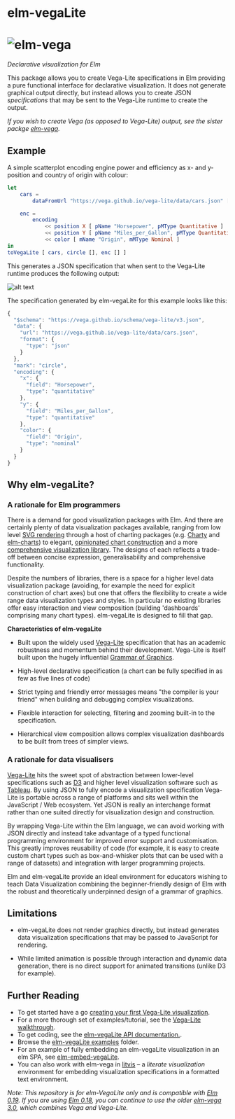 # elm-vegaLite

<h1><img srcset="https://raw.githubusercontent.com/gicentre/elm-vega/master/images/banner.jpg, https://raw.githubusercontent.com/gicentre/elm-vega/master/images/bannerFull.jpg 2x" src="https://raw.githubusercontent.com/gicentre/elm-vega/master/images/banner.jpg" alt="elm-vega" style="max-width: 100%;" /></h1>

_Declarative visualization for Elm_

This package allows you to create Vega-Lite specifications in Elm providing a pure functional interface for declarative visualization.
It does not generate graphical output directly, but instead allows you to create JSON _specifications_ that may be sent to the Vega-Lite runtime to create the output.

_If you wish to create Vega (as opposed to Vega-Lite) output, see the sister packge [elm-vega](https://github.com/gicentre/elm-vega)._

## Example

A simple scatterplot encoding engine power and efficiency as x- and y-position and country of origin with colour:

```elm
let
    cars =
        dataFromUrl "https://vega.github.io/vega-lite/data/cars.json" []

    enc =
        encoding
            << position X [ pName "Horsepower", pMType Quantitative ]
            << position Y [ pName "Miles_per_Gallon", pMType Quantitative ]
            << color [ mName "Origin", mMType Nominal ]
in
toVegaLite [ cars, circle [], enc [] ]
```

This generates a JSON specification that when sent to the Vega-Lite runtime produces the following output:

![alt text](https://raw.githubusercontent.com/gicentre/elm-vega/master/images/simpleScatterplot.png "Simple scatterplot")

The specification generated by elm-vegaLite for this example looks like this:

```javascript
{
  "$schema": "https://vega.github.io/schema/vega-lite/v3.json",
  "data": {
    "url": "https://vega.github.io/vega-lite/data/cars.json",
    "format": {
      "type": "json"
    }
  },
  "mark": "circle",
  "encoding": {
    "x": {
      "field": "Horsepower",
      "type": "quantitative"
    },
    "y": {
      "field": "Miles_per_Gallon",
      "type": "quantitative"
    },
    "color": {
      "field": "Origin",
      "type": "nominal"
    }
  }
}
```

## Why elm-vegaLite?

### A rationale for Elm programmers

There is a demand for good visualization packages with Elm.
And there are certainly plenty of data visualization packages available, ranging from low level [SVG rendering](http://package.elm-lang.org/packages/elm-lang/svg/latest) through a host of charting packages (e.g. [Charty](http://package.elm-lang.org/packages/juanedi/charty/latest) and [elm-charts](http://package.elm-lang.org/packages/simonh1000/elm-charts/latest)) to elegant, [opinionated chart construction](http://package.elm-lang.org/packages/terezka/elm-plot/latest) and a more [comprehensive visualization library](http://package.elm-lang.org/packages/gampleman/elm-visualization/latest).
The designs of each reflects a trade-off between concise expression, generalisability and comprehensive functionality.

Despite the numbers of libraries, there is a space for a higher level data visualization package (avoiding, for example the need for explicit construction of chart axes) but one that offers the flexibility to create a wide range data visualization types and styles.
In particular no existing libraries offer easy interaction and view composition (building 'dashboards' comprising many chart types).
elm-vegaLite is designed to fill that gap.

**Characteristics of elm-vegaLite**

-   Built upon the widely used [Vega-Lite](https://vega.github.io/vega-lite/) specification that has an academic robustness and momentum behind their development. Vega-Lite is itself built upon the hugely influential [Grammar of Graphics](http://www.springer.com/gb/book/9780387245447).

-   High-level declarative specification (a chart can be fully specified in as few as five lines of code)

-   Strict typing and friendly error messages means "the compiler is your friend" when building and debugging complex visualizations.

-   Flexible interaction for selecting, filtering and zooming built-in to the specification.

-   Hierarchical view composition allows complex visualization dashboards to be built from trees of simpler views.

### A rationale for data visualisers

[Vega-Lite](https://vega.github.io/vega-lite/) hits the sweet spot of abstraction between lower-level specifications such as [D3](https://d3js.org) and higher level visualization software such as [Tableau](https://www.tableau.com).
By using JSON to fully encode a visualization specification Vega-Lite is portable across a range of platforms and sits well within the JavaScript / Web ecosystem.
Yet JSON is really an interchange format rather than one suited directly for visualization design and construction.

By wrapping Vega-Lite within the Elm language, we can avoid working with JSON directly and instead take advantage of a typed functional programming environment for improved error support and customisation.
This greatly improves reusability of code (for example, it is easy to create custom chart types such as box-and-whisker plots that can be used with a range of datasets) and integration with larger programming projects.

Elm and elm-vegaLite provide an ideal environment for educators wishing to teach Data Visualization combining the beginner-friendly design of Elm with the robust and theoretically underpinned design of a grammar of graphics.

## Limitations

-   elm-vegaLite does not render graphics directly, but instead generates data visualization specifications that may be passed to JavaScript for rendering.

-   While limited animation is possible through interaction and dynamic data generation, there is no direct support for animated transitions (unlike D3 for example).

## Further Reading

-   To get started have a go [creating your first Vega-Lite visualization](https://github.com/gicentre/elm-vega/tree/master/docs/helloWorld/README.md).
-   For a more thorough set of examples/tutorial, see the [Vega-Lite walkthrough](https://github.com/gicentre/elm-vega/tree/master/docs/walkthrough/README.md).
-   To get coding, see the [elm-vegaLite API documentation.](http://package.elm-lang.org/packages/gicentre/elm-vega/latest).
-   Browse the [elm-vegaLite examples](https://github.com/gicentre/elm-vega/tree/master/vlExamples) folder.
-   For an example of fully embedding an elm-vegaLite visualization in an elm SPA, see [elm-embed-vegaLite](https://github.com/yardsale8/elm-embed-vega).
-   You can also work with elm-vega in [litvis](https://github.com/gicentre/litvis) – a _literate visualization_ environment for embedding visualization specifications in a formatted text environment.

_Note: This repository is for elm-VegaLite only and is compatible with [Elm 0.19](https://github.com/elm/compiler/blob/master/upgrade-docs/0.19.md). If you are using [Elm 0.18](https://gist.github.com/evancz/9031e37902dfaec250a08a7aa6e17b10), you can continue to use the older [elm-vega 3.0](XXXXX), which combines Vega and Vega-Lite._
